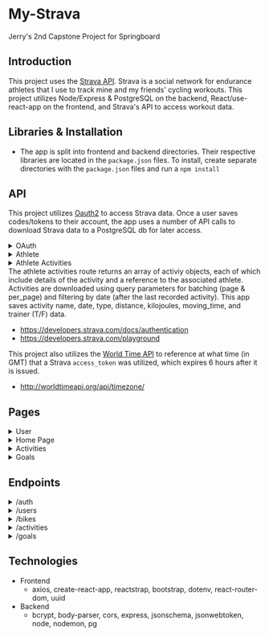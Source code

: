 # My-Strava

Jerry's 2nd Capstone Project for Springboard

## Introduction

This project uses the [Strava API](https://developers.strava.com/docs/reference). Strava is a social network for endurance athletes that I use to track mine and my friends' cycling workouts. This project utilizes Node/Express & PostgreSQL on the backend, React/use-react-app on the frontend, and Strava's API to access workout data.

## Libraries & Installation

- The app is split into frontend and backend directories. Their respective libraries are located in the `package.json` files. To install, create separate directories with the `package.json` files and run a `npm install`

## API
This project utilizes [Oauth2](https://developers.strava.com/docs/authentication/) to access Strava data. Once a user saves codes/tokens to their account, the app uses a number of API calls to download Strava data to a PostgreSQL db for later access.

<details>
  <summary>OAuth</summary>
  <strong>[Strava Authentication](https://developers.strava.com/docs/authentication/)</strong>
  This app connects to Strava using Oauth once (saving the generated auth_code), exchanges credentials for access & refresh tokens, and uses those tokens to download user activity data on subsequent sign-ins. A full explanation for this process is detailed in the [Strava Developers documentation](https://developers.strava.com/docs/authentication/)
</details>
<details>
  <summary>Athlete</summary>
  <strong>[GET /athlete](https://developers.strava.com/playground/#/Athletes/getLoggedInAthlete)</strong>
  The athlete route returns profile data for Strava athletes. This app saves the athlete id and their bikes from the returned object.
</details>
<details>
  <summary>Athlete Activities</summary>
  <strong>[GET /athlete/activities](https://developers.strava.com/playground/#/Activities/getLoggedInAthleteActivities)</strong>
</details>
The athlete activities route returns an array of activiy objects, each of which include details of the activity and a reference to the associated athlete. Activities are downloaded using query parameters for batching (page & per_page) and filtering by date (after the last recorded activity). This app saves activity name, date, type, distance, kilojoules, moving_time, and trainer (T/F) data.

- https://developers.strava.com/docs/authentication
- https://developers.strava.com/playground

This project also utilizes the [World Time API](http://worldtimeapi.org/) to reference at what time (in GMT) that a Strava `access_token` was utilized, which expires 6 hours after it is issued.
- http://worldtimeapi.org/api/timezone/

## Pages
<details>
  <summary>User</summary>
  - Signup <strong>/signup</strong>
  - Login **/login**
  - User Update **/user-login** - 1) lists Strava athlete info or links to a one-time process for linking to Strava data & 2) form to update user profile information
</details>
<details>
  <summary>Home Page</summary>
  - **/** - displays message to sign into app or displays latest Activities and Goals w/ links to view Activities and Goals pages
</details>
<details>
  <summary>Activities</summary>
  - Activities page **/activities** - list of activities with stats for date, distance, and calories and navigation to view more activities
  - ActivityDetail page **/activities/{{activity_id}} - for listing additional activity details- 
</details>
<details>  
  <summary>Goals</summary>
  - Goals page **/goals** - with previously input goals for date, distance, or calories, and navigation to view more goals)
  - GoalDetail page **/goals/{{goal_id}} - for listing additional goal details
  - Goal Setting page **/goals/new** - to post weekly, monthly, and yearly goals
</details>
  
## Endpoints
<details>
<summary>/auth</summary>
  - <strong>GET /strava/callback</strong> - endpoint that Strava redirects to after Oauth verification; saves a one-time Strava auth_code for Strava token exchange
  - <strong>POST /strava/tokens</strong> - saves user's Strava refresh_token and access_token
  - <strong>POST /token</strong> - authenticates user and returns jwt to authenticate future requests
  - <strong>POST /register</strong> - registers users to app
</details>
<details>
<summary>/users</summary>
  - <strong>GET /{{username}}</strong> - returns user profile data
  - <strong>PATCH /{{username}}</strong> - updates user profile
  - <strong>GET /{{username}}/bikes</strong> - returns an array of user bikes
  - <strong>GET /{{username}}/goals</strong> - returns an array of user goals
  - <strong>GET /{{username}}/goals-count</strong> - returns an object with the number of user's goal records
  - <strong>GET /{{username}}/details</strong> - returns extra user details, including token information
</details>
<details>
<summary>/bikes</summary>
  - <strong>POST /</strong> - saves an array of bike data
  - <strong>GET /{{bike_id}}</strong> - returns bike data
  - <strong>GET /</strong> - returns an array of user's bikes
  - <strong>DELETE /{{bike_id}}</strong> - deletes the selected bike
</details>
<details>
<summary>/activities</summary>
  - <strong>POST /</strong> - saves an array of activities (of data downloaded from Strava)
  - <strong>GET /</strong> - returns an array of user's activities, using parameters to specify the size of the array and the page number (starting from 1) to retrieve 
  - <strong>GET /count</strong> - returns an object with count of user's activities
  - <strong>GET /{{activity_id}}</strong> - returns details of the selected activity
  - <strong>DELETE /{{activity_id}}</strong> - deletes the selected activity
</details>
<details>
  <summary>/goals</summary>
  - <strong>POST /</strong> - saves a new user goal
  - <strong>GET /{{goal_id}}</strong> - returns the selected user goal
  - <strong>PATCH /{{goal_id}}</strong> - updates the selected user goal
  - <strong>DELETE /{{goal_id}}</strong> - deletes the selected user goal
</details>

## Technologies
- Frontend
  - axios, create-react-app, reactstrap, bootstrap, dotenv, react-router-dom, uuid
- Backend
  - bcrypt, body-parser, cors, express, jsonschema, jsonwebtoken, node, nodemon, pg
